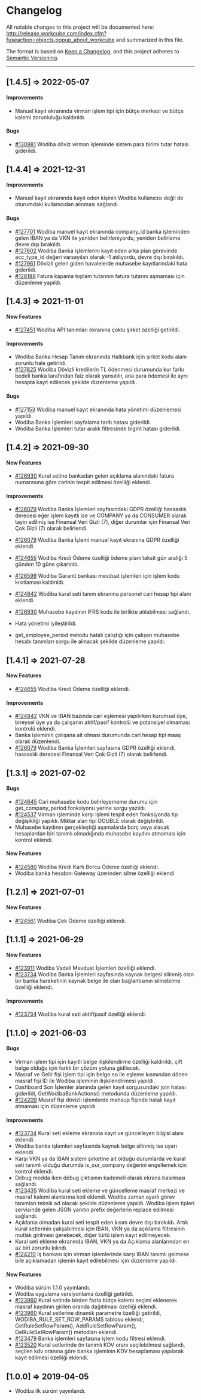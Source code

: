 # Changelog

All notable changes to this project will be documented here: http://release.workcube.com/index.cfm?fuseaction=objects.popup_about_workcube and summarized in this file.

The format is based on [Keep a Changelog](https://keepachangelog.com/en/1.0.0/),
and this project adheres to [Semantic Versioning](https://semver.org/spec/v2.0.0.html).

----

## [1.4.5] => 2022-05-07

#### Improvements

- Manuel kayıt ekranında virman işlem tipi için bütçe merkezi ve bütçe kalemi zorunluluğu kaldırıldı.

#### Bugs

- [#130981](https://networg.workcube.com/index.cfm?fuseaction=project.works&event=det&id=130981) Wodiba döviz virman işleminde sistem para birimi tutar hatası giderildi.

## [1.4.4] => 2021-12-31

#### Improvements

- Manuel kayıt ekranında kayıt eden kişinin Wodiba kullanıcısı değil de oturumdaki kullanıcıdan alınması sağlandı.

#### Bugs

- [#127701](https://networg.workcube.com/index.cfm?fuseaction=project.works&event=det&id=127701) Wodiba manuel kayıt ekranında company_id banka işleminden gelen IBAN ya da VKN ile yeniden belirleniyordu, yeniden belirleme devre dışı bırakıldı.
- [#127602](https://networg.workcube.com/index.cfm?fuseaction=project.works&event=det&id=127602) Wodiba Banka işlemlerini kayıt eden arka plan görevinde acc_type_id değeri varsayılan olarak -1 atılıyordu, devre dışı bırakıldı.
- [#127961](https://networg.workcube.com/index.cfm?fuseaction=project.works&event=det&id=127961) Dövizli gelen giden havalelerde muhasebe kayıtlarındaki hata giderildi.
- [#128188](https://networg.workcube.com/index.cfm?fuseaction=project.works&event=det&id=128188) Fatura kapama toplam tutarının fatura tutarını aşmaması için düzenleme yapıldı.

## [1.4.3] => 2021-11-01

#### New Features

- [#127451](https://networg.workcube.com/index.cfm?fuseaction=project.works&event=det&id=127451) Wodiba API tanımları ekranına çoklu şirket özelliği getirildi.

#### Improvements

- Wodiba Banka Hesap Tanım ekranında Halkbank için şirket kodu alanı zorunlu hale getirildi.
- [#127825](https://networg.workcube.com/index.cfm?fuseaction=project.works&event=det&id=127825) Wodiba Dövizli kredilerin TL ödenmesi durumunda kur farkı bedeli banka tarafından faiz olarak yansıtılır, ana para ödemesi ile aynı hesapta kayıt edilecek şekilde düzenleme yapıldı.

#### Bugs

- [#127153](https://networg.workcube.com/index.cfm?fuseaction=project.works&event=det&id=127153) Wodiba manuel kayıt ekranında hata yönetimi düzenlemesi yapıldı.
- Wodiba Banka İşlemleri sayfalama tarih hatası giderildi.
- Wodiba Banka İşlemleri tutar aralık filtresinde bigint hatası giderildi.

## [1.4.2] => 2021-09-30

#### New Features

- [#126930](https://networg.workcube.com/index.cfm?fuseaction=project.works&event=det&id=126930) Kural setine bankadan gelen açıklama alanındaki fatura numarasına göre carinin tespit edilmesi özelliği eklendi.

#### Improvements

- [#126079](https://networg.workcube.com/index.cfm?fuseaction=project.works&event=det&id=126079) Wodiba Banka İşlemleri sayfasındaki GDPR özelliği hassaslık derecesi eğer işlem kayıtlı ise ve COMPANY ya da CONSUMER olarak tayin edilmiş ise Finansal Veri Gizli \(7\), diğer durumlar için Finansal Veri Çok Gizli \(7\) olarak belirlendi.

- [#126079](https://networg.workcube.com/index.cfm?fuseaction=project.works&event=det&id=126079) Wodiba Banka İşlemi manuel kayıt ekranına GDPR özelliği eklendi.

- [#124655](https://networg.workcube.com/index.cfm?fuseaction=project.works&event=det&id=124655) Wodiba Kredi Ödeme özelliği ödeme planı taksit gün aralığı 5 günden 10 güne çıkartıldı.

- [#126599](https://networg.workcube.com/index.cfm?fuseaction=project.works&event=det&id=126599) Wodiba Garanti bankası mevduat işlemleri için işlem kodu kısıtlaması kaldırıldı.

- [#124842](https://networg.workcube.com/index.cfm?fuseaction=project.works&event=det&id=124842) Wodiba kural seti tanım ekranına personel cari hesap tipi alanı eklendi.

- [#126930](https://networg.workcube.com/index.cfm?fuseaction=project.works&event=det&id=126930) Muhasebe kaydının IFRS kodu ile birlikte atılabilmesi sağlandı.

- Hata yönetimi iyileştirildi.

- get_employee_period metodu hatalı çalıştığı için çalışan muhasebe hesabı tanımları sorgu ile alınacak şekilde düzenleme yapıldı.


## [1.4.1] => 2021-07-28

#### New Features

- [#124655](https://networg.workcube.com/index.cfm?fuseaction=project.works&event=det&id=124655) Wodiba Kredi Ödeme özelliği eklendi.

#### Improvements
- [#124842](https://networg.workcube.com/index.cfm?fuseaction=project.works&event=det&id=124842) VKN ve IBAN bazında cari eşlemesi yapılırken kurumsal üye, bireysel üye ya da çalışanın aktif/pasif kontrolü ve potansiyel olmaması kontrolü eklendi.
- Banka işleminin çalışana ait olması durumunda cari hesap tipi maaş olarak düzenlendi.
- [#126079](https://networg.workcube.com/index.cfm?fuseaction=project.works&event=det&id=126079) Wodiba Banka İşlemleri sayfasına GDPR özelliği eklendi, hassaslık derecesi Finansal Veri Çok Gizli \(7\) olarak belirlendi.

## [1.3.1] => 2021-07-02

#### Bugs

- [#124645](https://networg.workcube.com/index.cfm?fuseaction=project.works&event=det&id=124645) Cari muhasebe kodu belirleyememe durumu için get_company_period fonksiyonu yerine sorgu yazıldı.
- [#124537](https://networg.workcube.com/index.cfm?fuseaction=project.works&event=det&id=124537) Virman işleminde karşı işlemi tespit eden fonksiyonda tip değişikliği yapıldı. Miktar alan tipi DOUBLE olarak değiştirildi.
- Muhasebe kaydının gerçekleştiği aşamalarda borç veya alacak hesaplardan biri tanımlı olmadığında muhasebe kaydını atmaması için kontrol eklendi.

#### New Features

- [#124580](https://networg.workcube.com/index.cfm?fuseaction=project.works&event=det&id=124580) Wodiba Kredi Kartı Borcu Ödeme özelliği eklendi.
- Wodiba banka hesabını Gateway üzerinden silme özelliği eklendi

## [1.2.1] => 2021-07-01

#### New Features

- [#124561](https://networg.workcube.com/index.cfm?fuseaction=project.works&event=det&id=124561) Wodiba Çek Ödeme özelliği eklendi.

## [1.1.1] => 2021-06-29

#### New Features

- [#123911](https://networg.workcube.com/index.cfm?fuseaction=project.works&event=det&id=123911) Wodiba Vadeli Mevduat İşlemleri özelliği eklendi.
- [#123734](https://networg.workcube.com/index.cfm?fuseaction=project.works&event=det&id=123734) Wodiba Banka İşlemleri sayfasında kaynak belgesi silinmiş olan bir banka hareketinin kaynak belge ile olan bağlantısının silinebilme özelliği eklendi.

#### Improvements
- [#123734](https://networg.workcube.com/index.cfm?fuseaction=project.works&event=det&id=123734) Wodiba kural seti aktif/pasif özelliği eklendi.




## [1.1.0] => 2021-06-03

#### Bugs

- Virman işlem tipi için kayıtlı belge ilişkilendirme özelliği kaldırıldı, çift belge olduğu için farklı bir çözüm yoluna gidilecek.
- Masraf ve Gelir fişi işlem tipi için belge no ile eşleme kısmından dönen masraf fişi ID ile Wodiba işleminin ilişkilendirmesi yapıldı.
- Dashboard Son İşlemler alanında gelen kayıt sorgusundaki join hatası giderildi, GetWodibaBankActions\(\) metodunda düzenleme yapıldı.
- [#124209](https://networg.workcube.com/index.cfm?fuseaction=project.works&event=det&id=124209) Masraf fişi dövizli işlemlerde mahsup fişinde hatalı kayıt atmaması için düzenleme yapıldı.

#### Improvements

- [#123734](https://networg.workcube.com/index.cfm?fuseaction=project.works&event=det&id=123734) Kural seti ekleme ekranına kayıt ve güncelleyen bilgisi alanı eklendi.
- Wodiba banka işlemleri sayfasında kaynak belge silinmiş ise uyarı eklendi.
- Karşı VKN ya da IBAN sistem şirketine ait olduğu durumlarda ve kural seti tanımlı olduğu durumda is_our_company değerini engellemek için kontrol eklendi.
- Debug modda iken debug çıktısının kademeli olarak ekrana basılması sağlandı.
- [#123435](https://networg.workcube.com/index.cfm?fuseaction=project.works&event=det&id=123435) Wodiba kural seti ekleme ve güncelleme masraf merkezi ve masraf kalemi alanlarına kod eklendi. Wodiba zaman ayarlı görev tanımları teknik ad olacak şekilde düzenleme yapıldı. Wodiba işlem tipleri servisinde gelen JSON yanıtın prefix değerlerin replace edilmesi sağlandı.
- Açıklama olmadan kural seti tespit eden kısım devre dışı bırakıldı. Artık kural setlerinin çalışabilmesi için IBAN, VKN ya da açıklama filtresinin mutlak girilmesi gerekecek, diğer türlü işlem kayıt edilmeyecek.
- Kural seti ekleme ekranında IBAN, VKN ya da Açıklama alanlarından en az biri zorunlu kılındı.
- [#124210](https://networg.workcube.com/index.cfm?fuseaction=project.works&event=det&id=124210) İş bankası için virman işlemlerinde karşı IBAN tanımlı gelmese bile açıklamadan işlemin kayıt edilebilmesi için düzenleme yapıldı.

#### New Features

- Wodiba sürüm 1.1.0 yayınlandı.
- Wodiba uygulama versiyonlama özelliği getirildi.
- [#123960](https://networg.workcube.com/index.cfm?fuseaction=project.works&event=det&id=123960) Kural setinde birden fazla bütçe kalemi seçimi eklenerek masraf kaydının girilen oranda dağıtılması özelliği eklendi.
- [#123960](https://networg.workcube.com/index.cfm?fuseaction=project.works&event=det&id=123960) Kural setlerine dinamik parametre özelliği getirildi, WODIBA_RULE_SET_ROW_PARAMS tablosu eklendi, GetRuleSetRowParam\(\), AddRuleSetRowParam\(\), DelRuleSetRowParam\(\) metodları eklendi.
- [#123479](https://networg.workcube.com/index.cfm?fuseaction=project.works&event=det&id=123479) Banka işlemleri sayfasına işlem kodu filtresi eklendi.
- [#123520](https://networg.workcube.com/index.cfm?fuseaction=project.works&event=det&id=123520) Kural setlerinde ön tanımlı KDV oranı seçilebilmesi sağlandı, seçilen kdv oranına göre banka işleminin KDV hesaplaması yapılarak kayıt edilmesi özelliği eklendi.




## [1.0.0] => 2019-04-05

- Wodiba ilk sürüm yayınlandı.